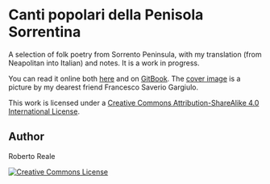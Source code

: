 # Canti popolari della Penisola Sorrentina

A selection of folk poetry from Sorrento Peninsula, with my translation (from Neapolitan into Italian) and notes. It is a work in progress.

You can read it online both [here](manuscript/SUMMARY.md) and on [GitBook](https://robertoreale.gitbooks.io/sorrento/). The [cover image](media/cover.jpg) is a picture by my dearest friend Francesco Saverio Gargiulo.

This work is licensed under a <a rel="license" href="http://creativecommons.org/licenses/by-sa/4.0/">Creative Commons Attribution-ShareAlike 4.0 International License</a>.

## Author

Roberto Reale

<a rel="license" href="http://creativecommons.org/licenses/by-sa/4.0/"><img alt="Creative Commons License" style="border-width:0" src="https://i.creativecommons.org/l/by-sa/4.0/88x31.png" /></a>
